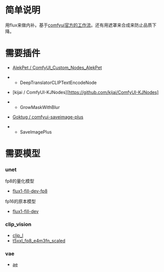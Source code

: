 # 简单说明

用flux来做内补。基于[comfyui官方的工作流](https://comfyanonymous.github.io/ComfyUI_examples/flux/#fill-inpainting-model)。还有用遮罩来合成来防止品质下降。

# 需要插件

- [AlekPet / ComfyUI_Custom_Nodes_AlekPet](https://github.com/AlekPet/ComfyUI_Custom_Nodes_AlekPet)
- - DeepTranslatorCLIPTextEncodeNode

- [kijai / ComfyUI-KJNodes][https://github.com/kijai/ComfyUI-KJNodes]
- - GrowMaskWithBlur

- [Goktug / comfyui-saveimage-plus](https://github.com/Goktug/comfyui-saveimage-plus)
- - SaveImagePlus

# 需要模型

### unet
fp8的量化模型
- [flux1-fill-dev-fp8](https://huggingface.co/boricuapab/flux1-fill-dev-fp8)

fp16的原本模型
- [flux1-fill-dev](https://huggingface.co/black-forest-labs/FLUX.1-Fill-dev/tree/main)

### clip_vision
- [clip_l](https://huggingface.co/comfyanonymous/flux_text_encoders/blob/main/clip_l.safetensors)
- [t5xxl_fp8_e4m3fn_scaled](https://huggingface.co/comfyanonymous/flux_text_encoders/blob/main/t5xxl_fp8_e4m3fn_scaled.safetensors)

### vae
- [ae](https://huggingface.co/Comfy-Org/Lumina_Image_2.0_Repackaged/blob/main/split_files/vae/ae.safetensors)